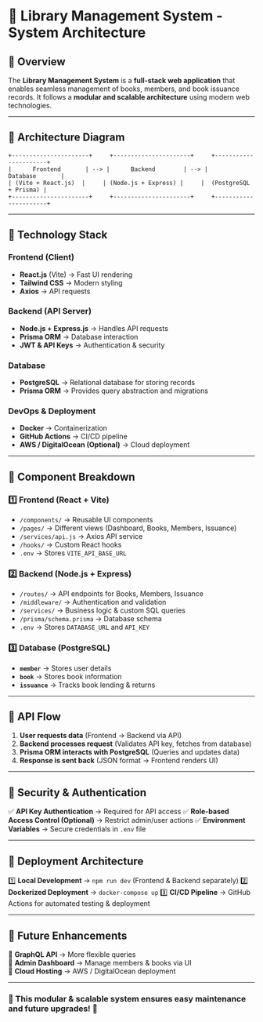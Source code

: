 # 📌 Library Management System - System Architecture

## 🚀 Overview
The **Library Management System** is a **full-stack web application** that enables seamless management of books, members, and book issuance records. It follows a **modular and scalable architecture** using modern web technologies.

---

## 📌 Architecture Diagram
```
+----------------------+     +----------------------+     +----------------------+
|      Frontend       | --> |      Backend        | --> |      Database       |
| (Vite + React.js)  |     | (Node.js + Express) |     |  (PostgreSQL + Prisma) |
+----------------------+     +----------------------+     +----------------------+
```

---

## 📌 Technology Stack
### **Frontend (Client)**
- **React.js** (Vite) → Fast UI rendering
- **Tailwind CSS** → Modern styling
- **Axios** → API requests

### **Backend (API Server)**
- **Node.js + Express.js** → Handles API requests
- **Prisma ORM** → Database interaction
- **JWT & API Keys** → Authentication & security

### **Database**
- **PostgreSQL** → Relational database for storing records
- **Prisma ORM** → Provides query abstraction and migrations

### **DevOps & Deployment**
- **Docker** → Containerization
- **GitHub Actions** → CI/CD pipeline
- **AWS / DigitalOcean (Optional)** → Cloud deployment

---

## 📌 Component Breakdown
### **1️⃣ Frontend (React + Vite)**
- `/components/` → Reusable UI components
- `/pages/` → Different views (Dashboard, Books, Members, Issuance)
- `/services/api.js` → Axios API service
- `/hooks/` → Custom React hooks
- `.env` → Stores `VITE_API_BASE_URL`

### **2️⃣ Backend (Node.js + Express)**
- `/routes/` → API endpoints for Books, Members, Issuance
- `/middleware/` → Authentication and validation
- `/services/` → Business logic & custom SQL queries
- `/prisma/schema.prisma` → Database schema
- `.env` → Stores `DATABASE_URL` and `API_KEY`

### **3️⃣ Database (PostgreSQL)**
- **`member`** → Stores user details
- **`book`** → Stores book information
- **`issuance`** → Tracks book lending & returns

---

## 📌 API Flow
1. **User requests data** (Frontend → Backend via API)
2. **Backend processes request** (Validates API key, fetches from database)
3. **Prisma ORM interacts with PostgreSQL** (Queries and updates data)
4. **Response is sent back** (JSON format → Frontend renders UI)

---

## 📌 Security & Authentication
✅ **API Key Authentication** → Required for API access
✅ **Role-based Access Control (Optional)** → Restrict admin/user actions
✅ **Environment Variables** → Secure credentials in `.env` file

---

## 📌 Deployment Architecture
1️⃣ **Local Development** → `npm run dev` (Frontend & Backend separately)
2️⃣ **Dockerized Deployment** → `docker-compose up`
3️⃣ **CI/CD Pipeline** → GitHub Actions for automated testing & deployment

---

## 📌 Future Enhancements
🚀 **GraphQL API** → More flexible queries  
🚀 **Admin Dashboard** → Manage members & books via UI  
🚀 **Cloud Hosting** → AWS / DigitalOcean deployment  

---

### 🎯 This **modular & scalable system** ensures easy maintenance and future upgrades! 🚀

